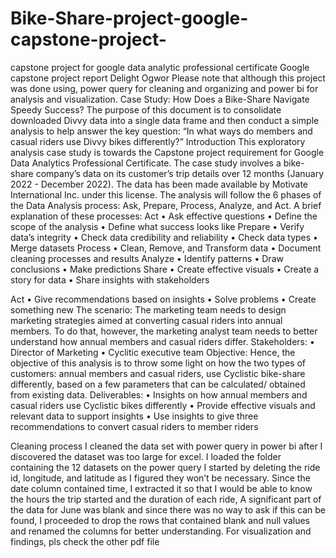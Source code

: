 # Bike-Share-project-google-capstone-project-
capstone project for google data analytic professional certificate
Google capstone project report
Delight Ogwor
Please note that although this project was done using, power query for cleaning and organizing and power bi for analysis and visualization.
Case Study: How Does a Bike-Share Navigate Speedy Success?
The purpose of this document is to consolidate downloaded Divvy data into a single data frame and then conduct a simple analysis to help answer the key question: “In what ways do members and casual riders use Divvy bikes differently?” 
Introduction
This exploratory analysis case study is towards the Capstone project requirement for Google Data Analytics Professional Certificate. The case study involves a bike-share company’s data on its customer’s trip details over 12 months (January 2022 - December 2022). The data has been made available by Motivate International Inc. under this license. The analysis will follow the 6 phases of the Data Analysis process: Ask, Prepare, Process, Analyze, and Act. A brief explanation of these processes:
Act
• Ask effective questions 
• Define the scope of the analysis 
• Define what success looks like 
Prepare 
• Verify data’s integrity 
• Check data credibility and reliability
• Check data types 
• Merge datasets
Process
 • Clean, Remove, and Transform data
 • Document cleaning processes and results
Analyze 
• Identify patterns 
• Draw conclusions 
• Make predictions
Share 
• Create effective visuals
 • Create a story for data 
• Share insights with stakeholders

Act 
• Give recommendations based on insights 
• Solve problems 
• Create something new
The scenario:  The marketing team needs to design marketing strategies aimed at converting casual riders into annual members. To do that, however, the marketing analyst team needs to better understand how annual members and casual riders differ.
Stakeholders:
 • Director of Marketing 
• Cyclitic executive team
Objective: Hence, the objective of this analysis is to throw some light on how the two types of customers: annual members and casual riders, use Cyclistic bike-share differently, based on a few parameters that can be calculated/ obtained from existing data.
Deliverables: • Insights on how annual members and casual riders use Cyclistic bikes differently
 • Provide effective visuals and relevant data to support insights 
• Use insights to give three recommendations to convert casual riders to member riders

Cleaning process
I cleaned the data set with power query in power bi after I discovered the dataset was too large for excel. I loaded the folder containing the 12 datasets on the power query
I started by deleting the ride id, longitude, and latitude as I figured they won’t be necessary.
Since the date column contained time, I extracted it so that I would be able to know the hours the trip started and the duration of each ride,
A significant part of the data for June was blank and since there was no way to ask if this can be found, I proceeded to drop the rows that contained blank and null values and renamed the columns for better understanding.
For visualization and findings, pls check the other pdf file
